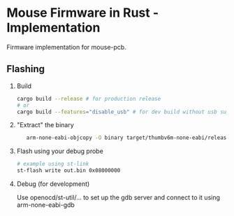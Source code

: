 # Mouse Firmware in Rust - Implementation

Firmware implementation for mouse-pcb.

## Flashing

1. Build

   ```sh
   cargo build --release # for production release
   # or
   cargo build --features="disable_usb" # for dev build without usb support - for debugging
   ```

2. "Extract" the binary

   ```sh
      arm-none-eabi-objcopy -O binary target/thumbv6m-none-eabi/release/mouse-fw-rust out.bin
   ```

3. Flash using your debug probe

   ```sh
   # example using st-link
   st-flash write out.bin 0x08000000
   ```

4. Debug (for development)
   
   Use openocd/st-util/... to set up the gdb server and connect to it using arm-none-eabi-gdb
